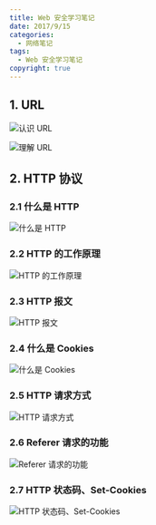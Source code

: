 ```yaml
---
title: Web 安全学习笔记
date: 2017/9/15
categories:
  - 网络笔记
tags:
  - Web 安全学习笔记
copyright: true
---
```


## 1. URL

![认识 URL][1]

![理解 URL][2]

## 2. HTTP 协议

### 2.1 什么是 HTTP

![什么是 HTTP][3]

### 2.2 HTTP 的工作原理

![HTTP 的工作原理][4]

### 2.3 HTTP 报文

![HTTP 报文][5]

### 2.4 什么是 Cookies

![什么是 Cookies][6]

### 2.5 HTTP 请求方式

![HTTP 请求方式][7]

### 2.6 Referer 请求的功能

![Referer 请求的功能][8]

### 2.7 HTTP 状态码、Set-Cookies

![HTTP 状态码、Set-Cookies][9]

[1]: https://www.blanc.site/img/56.png
[2]: https://www.blanc.site/img/57.png
[3]: https://www.blanc.site/img/58.png
[4]: https://www.blanc.site/img/59.png
[5]: https://www.blanc.site/img/60.png
[6]: https://www.blanc.site/img/61.png
[7]: https://www.blanc.site/img/62.png
[8]: https://www.blanc.site/img/63.png
[9]: https://www.blanc.site/img/64.png